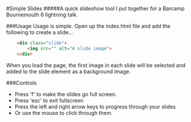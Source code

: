 #Simple Slides
#####A quick slideshow tool I put together for a Barcamp Bournemouth 6 lightning talk.

###Usage
Usage is simple. Open up the index.html file and add the following to create a slide...

```HTML
	<div class="slide">
		<img src="" alt="A slide image">
	</div>
```

When you load the page, the first image in each slide will be selected and added to the slide element as a background image. 

###Controls

+ Press 'f' to make the slides go full screen.
+ Press 'esc' to exit fullscreen
+ Press the left and right arrow keys to progress through your slides
+ Or use the mouse to click through them.